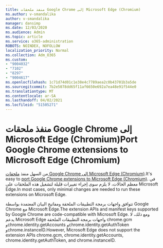 ```yaml
---
title: منفذ ملحقات Google Chrome إلى Microsoft Edge (Chromium)
ms.author: v-smandalika
author: v-smandalika
manager: dansimp
ms.date: 12/03/2020
ms.audience: Admin
ms.topic: article
ms.service: o365-administration
ROBOTS: NOINDEX, NOFOLLOW
localization_priority: Normal
ms.collection: Adm_O365
ms.custom:
- "9004032"
- "7102"
- "8297"
- "9004617"
ms.openlocfilehash: 1c71d74d01c1e38e4c7789aea2c0b43701b3a5de
ms.sourcegitcommit: 7b2e5078dd65f11af6650e692a7ea48e91f544e0
ms.translationtype: MT
ms.contentlocale: ar-SA
ms.lasthandoff: 04/02/2021
ms.locfileid: "51505271"
---
```

# <a name="port-google-chrome-extensions-to-microsoft-edge-chromium"></a><span data-ttu-id="2da9a-102">منفذ ملحقات Google Chrome إلى Microsoft Edge (Chromium)</span><span class="sxs-lookup"><span data-stu-id="2da9a-102">Port Google Chrome extensions to Microsoft Edge (Chromium)</span></span>

<span data-ttu-id="2da9a-103">من السهل منفذ [ملحقات Google Chrome إلى Microsoft Edge (Chromium)](https://docs.microsoft.com/microsoft-edge/extensions-chromium/developer-guide/port-chrome-extension).</span><span class="sxs-lookup"><span data-stu-id="2da9a-103">It's easy to [port Google Chrome extensions to Microsoft Edge (Chromium)](https://docs.microsoft.com/microsoft-edge/extensions-chromium/developer-guide/port-chrome-extension).</span></span> <span data-ttu-id="2da9a-104">في معظم الحالات، لا يلزم سوى إجراء تغييرات قليلة لتشغيل هذه الملحقات على Microsoft Edge.</span><span class="sxs-lookup"><span data-stu-id="2da9a-104">In most cases, only minimal changes are needed to run these extensions on Microsoft Edge.</span></span>

<span data-ttu-id="2da9a-105">تتوافق واجهات برمجة التطبيقات الملحقة ومفاتيح البيان المعتمدة بواسطة Google Chrome مع Microsoft Edge.</span><span class="sxs-lookup"><span data-stu-id="2da9a-105">The extension APIs and manifest keys supported by Google Chrome are code-compatible with Microsoft Edge.</span></span> <span data-ttu-id="2da9a-106">ومع ذلك، لا يدعم Microsoft Edge واجهات برمجة التطبيقات الملحقة chrome.gcm وchrome.identity.getAccounts وchrome.identity.getAuthToken وchrome.instanceID.</span><span class="sxs-lookup"><span data-stu-id="2da9a-106">However, Microsoft Edge does not support the extension APIs chrome.gcm, chrome.identity.getAccounts, chrome.identity.getAuthToken, and chrome.instanceID.</span></span>